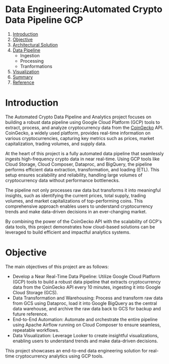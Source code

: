 # Data Engineering:Automated Crypto Data Pipeline GCP
1. [Introduction](#introduction)
2. [Objective](#objective)
3. [Architectural Solution](#architectural-solution)
4. [Data Pipeline](#Data-Pipeline)
   - Ingestion
   - Processing
   - Tranformations
5. [Visualization](#Visualization) 
6. [Summary](#Summary)
7. [Reference](#reference)

# Introduction
The Automated Crypto Data Pipeline and Analytics project focuses on building a robust data pipeline using Google Cloud Platform (GCP) tools to extract, process, and analyze cryptocurrency data from the [CoinGecko](https://docs.coingecko.com/reference/coins-markets) API. CoinGecko, a widely used platform, provides real-time information on various cryptocurrencies, capturing key metrics such as prices, market capitalization, trading volumes, and supply data.

At the heart of this project is a fully automated data pipeline that seamlessly ingests high-frequency crypto data in near real-time. Using GCP tools like Cloud Storage, Cloud Composer, Dataproc, and BigQuery, the pipeline performs efficient data extraction, transformation, and loading (ETL). This setup ensures scalability and reliability, handling large volumes of cryptocurrency data without performance bottlenecks.

The pipeline not only processes raw data but transforms it into meaningful insights, such as identifying the current prices, total supply, trading volumes, and market capitalizations of top-performing coins. This comprehensive approach enables users to understand cryptocurrency trends and make data-driven decisions in an ever-changing market.

By combining the power of the CoinGecko API with the scalability of GCP's data tools, this project demonstrates how cloud-based solutions can be leveraged to build efficient and impactful analytics systems.

# Objective
The main objectives of this project are as follows:

- Develop a Near Real-Time Data Pipeline: Utilize Google Cloud Platform (GCP) tools to build a robust data pipeline that extracts cryptocurrency data from the CoinGecko API every 10 minutes, 
  ingesting it into Google Cloud Storage (GCS).
- Data Transformation and Warehousing: Process and transform raw data from GCS using Dataproc, load it into Google BigQuery as the central data warehouse, and archive the raw data back to GCS for backup and future reference.
- End-to-End Automation: Automate and orchestrate the entire pipeline using Apache Airflow running on Cloud Composer to ensure seamless, repeatable workflows.
- Data Visualization: Leverage Looker to create insightful visualizations, enabling users to understand trends and make data-driven decisions.
  
This project showcases an end-to-end data engineering solution for real-time cryptocurrency analytics using GCP tools.
